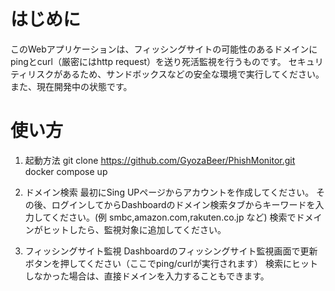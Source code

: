 # はじめに
このWebアプリケーションは、フィッシングサイトの可能性のあるドメインにpingとcurl（厳密にはhttp request）を送り死活監視を行うものです。
セキュリティリスクがあるため、サンドボックスなどの安全な環境で実行してください。
また、現在開発中の状態です。

# 使い方
1. 起動方法
git clone https://github.com/GyozaBeer/PhishMonitor.git 
docker compose up

1. ドメイン検索
最初にSing UPページからアカウントを作成してください。
その後、ログインしてからDashboardのドメイン検索タブからキーワードを入力してください。(例 smbc,amazon.com,rakuten.co.jp など)
検索でドメインがヒットしたら、監視対象に追加してください。

1. フィッシングサイト監視
Dashboardのフィッシングサイト監視画面で更新ボタンを押してください（ここでping/curlが実行されます）
検索にヒットしなかった場合は、直接ドメインを入力することもできます。

